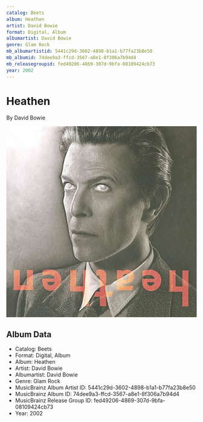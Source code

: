 ```yaml
---
catalog: Beets
album: Heathen
artist: David Bowie
format: Digital, Album
albumartist: David Bowie
genre: Glam Rock
mb_albumartistid: 5441c29d-3602-4898-b1a1-b77fa23b8e50
mb_albumid: 74dee9a3-ffcd-3567-a8e1-8f306a7b94d4
mb_releasegroupid: fed49206-4869-307d-9bfa-08109424cb73
year: 2002
---
```


# Heathen

By David Bowie

![](../../assets/beetscovers/David_Bowie-Heathen.jpg)

## Album Data

- Catalog: Beets
- Format: Digital, Album
- Album: Heathen
- Artist: David Bowie
- Albumartist: David Bowie
- Genre: Glam Rock
- MusicBrainz Album Artist ID: 5441c29d-3602-4898-b1a1-b77fa23b8e50
- MusicBrainz Album ID: 74dee9a3-ffcd-3567-a8e1-8f306a7b94d4
- MusicBrainz Release Group ID: fed49206-4869-307d-9bfa-08109424cb73
- Year: 2002

